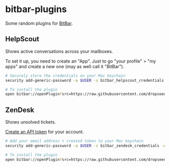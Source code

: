 # bitbar-plugins

Some random plugins for [BitBar](https://github.com/matryer/bitbar).

## HelpScout

Shows active conversations across your mailboxes.

To set it up, you need to create an "App". Just to go "your profile" > "my apps" and create a new one (may as well call it "BitBar").

```sh
# Securely store the credentials on your Mac keychain
security add-generic-password -a $USER -s bitbar_helpscout_credentials -w "your_client_id:your_client_secret"

# To install the plugin
open bitbar://openPlugin?src=https://raw.githubusercontent.com/dropseed/bitbar-plugins/master/helpscout.1h.py
```

## ZenDesk

Shows unsolved tickets.

[Create an API token](https://flinthillsdesign.zendesk.com/agent/admin/api/settings/tokens) for your account.

```sh
# Add your email address + created token to your Mac keychain
security add-generic-password -a $USER -s bitbar_zendesk_credentials -w "your_email_address:your_token"

# To install the plugin
open bitbar://openPlugin?src=https://raw.githubusercontent.com/dropseed/bitbar-plugins/master/zendesk.1h.py
```
